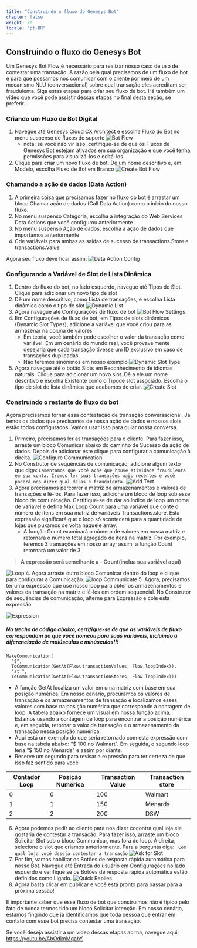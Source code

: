 ```yaml
---
title: "Construindo o fluxo do Genesys Bot"
chapter: false
weight: 20
locale: "pt-BR"
---
```


## Construindo o fluxo do Genesys Bot
Um Genesys Bot Flow é necessário para realizar nosso caso de uso de contestar uma transação. A razão pela qual precisamos de um fluxo de bot é para que possamos nos comunicar com o cliente por meio de um mecanismo NLU (conversacional) sobre qual transação eles acreditam ser fraudulenta. Siga estas etapas para criar seu fluxo de bot. Há também um vídeo que você pode assistir dessas etapas no final desta seção, se preferir. 

### Criando um Fluxo de Bot Digital

1. Navegue até Genesys Cloud CX Architect e escolha Fluxo do Bot no menu suspenso de fluxos de suporte
![Bot Flow](/images/botFlow.jpg)
    - nota: se você não vir isso, certifique-se de que os Fluxos de Genesys Bot estejam ativados em sua organização e que você tenha permissões para visualizá-los e editá-los.
2. Clique para criar um novo fluxo de bot. Dê um nome descritivo e, em Modelo, escolha Fluxo de Bot em Branco
![Create Bot Flow](/images/createBotFlow.jpg)

### Chamando a ação de dados (Data Action)
1. A primeira coisa que precisamos fazer no fluxo do bot é arrastar um bloco Chamar ação de dados (Call Data Action) como o início do nosso fluxo. 
2. No menu suspenso Categoria, escolha a integração do Web Services Data Actions que você configurou anteriormente
3. No menu suspenso Ação de dados, escolha a ação de dados que importamos anteriormente 
4. Crie variáveis para ambas as saídas de sucesso de transactions.Store e transactions.Value

Agora seu fluxo deve ficar assim:
![Data Action Config](/images/dataActionConfig.jpg)

### Configurando a Variável de Slot de Lista Dinâmica
1. Dentro do fluxo do bot, no lado esquerdo, navegue até Tipos de Slot. Clique para adicionar um novo tipo de slot
2. Dê um nome descritivo, como Lista de transações, e escolha Lista dinâmica como o tipo de slot
![Dynamic List](/images/dynamicList.jpg)
3. Agora navegue até Configurações de fluxo de bot
![Bot Flow Settings](/images/botFlowSettings.jpg)
4. Em Configurações de fluxo de bot, em Tipos de slots dinâmicos (Dynamic Slot Types), adicione a variável que você criou para as armazenar na coluna de valores
    - Em teoria, você também pode escolher o valor da transação como variável. Em um cenário do mundo real, você provavelmente desejaria que cada transação tivesse um ID exclusivo em caso de transações duplicadas.
    - Não teremos sinônimos em nosso exemplo
    ![Dynamic Slot Type](/images/dynamicSlotType.jpg)
5. Agora navegue até o botão Slots em Reconhecimento de idiomas naturais. Clique para adicionar um novo slot. Dê a ele um nome descritivo e escolha Existente como o Tipode  slot associado. Escolha o tipo de slot de lista dinâmica que acabamos de criar.
![Create Slot](/images/createSlot.jpg)

### Construindo o restante do fluxo do bot
Agora precisamos tornar essa contestação de transação conversacional. Já temos os dados que precisamos de nossa ação de dados e nossos slots estão todos configurados. Vamos usar isso para guiar nossa conversa.
1. Primeiro, precisamos ler as transações para o cliente. Para fazer isso, arraste um bloco Comunicar abaixo do caminho de Sucesso da ação de dados. Depois de adicionar este clique para configurar a comunicação à direita.
![Configure Communication](/images/configureCommunication.jpg)
2. No Construtor de sequências de comunicação, adicione algum texto que diga:
```Lamentamos que você ache que houve atividade fraudulenta em sua conta. Iremos ler suas transações mais recentes e você poderá nos dizer qual delas é fraudulenta.```
![Add Text](/images/addText.jpg)
3. Agora precisamos percorrer a matriz de armazenamentos e valores de transações e lê-los. Para fazer isso, adicione um bloco de loop sob esse bloco de comunicação. Certifique-se de dar ao índice de loop um nome de variável e defina Max Loop Count para uma variável que conte o número de itens em sua matriz de variáveis Transactions.store. Esta expressão significará que o loop só acontecerá para a quantidade de lojas que puxamos de volta naquele array.
    - A função Count examinará o número de valores em nossa matriz e retornará o número total agregado de itens na matriz. Por exemplo, teremos 3 transações em nosso array; assim, a função Count retornará um valor de 3.

> **A expressão será semelhante a - Count(inclua sua variável aqui)**

![Loop](/images/loop.jpg)
4. Agora arraste outro bloco Comunicar dentro do loop e clique para configurar a Comunicação.
![loop Communicate](/images/loopCommunicate.jpg)
5. Agora, precisamos ter uma expressão que use nosso loop para obter os armazenamentos e valores da transação na matriz e lê-los em ordem sequencial. No Construtor de sequências de comunicação, alterne para Expressão e cole esta expressão: 

![Expression](/images/expression.jpg)

##### **No trecho de código abaixo, certifique-se de que as variáveis de fluxo correspondam ao que você nomeou para suas variáveis, incluindo a diferenciação de maiúsculas e minúsculas!!!**

```
MakeCommunication(
  "$", 
  ToCommunication(GetAt(Flow.transactionValues, Flow.loopIndex)), 
  "at ", 
  ToCommunication(GetAt(Flow.transactionStores, Flow.loopIndex)))
```
  - A função GetAt localiza um valor em uma matriz com base em sua posição numérica. Em nosso cenário, procuramos os valores de transação e os armazenamentos de transação e localizamos esses valores com base na posição numérica que corresponde à contagem de loop. A tabela abaixo fornece um visual em nossa função acima. Estamos usando a contagem de loop para encontrar a posição numérica e, em seguida, retornar o valor da transação e o armazenamento da transação nessa posição numérica.
  - Aqui está um exemplo do que seria retornado com esta expressão com base na tabela abaixo: "$ 100 no Walmart". Em seguida, o segundo loop leria "$ 150 no Menards" e assim por diante.
  - Reserve um segundo para revisar a expressão para ter certeza de que isso faz sentido para você

  |Contador Loop | Posição Numérica | Transaction Value | Transaction store |
  | --- | --- | --- | --- |
  |0 | 0 | 100 | Walmart|
  |1 | 1 | 150 | Menards |
  |2 | 2| 200 | DSW |



6. Agora podemos pedir ao cliente para nos dizer cocontra qual loja ele gostaria de contestar a transação. Para fazer isso, arraste um bloco Solicitar Slot sob o bloco Communicar, mas fora do loop. À direita, selecione o slot que criamos anteriormente. Para a pergunta diga:
``` Com qual loja você deseja contestar a transação```
![Ask for Slot](/images/askForSlot.jpg)
7. Por fim, vamos habilitar os Botões de resposta rápida automática para nosso Bot. Navegue até Entrada do usuário em Configurações no lado esquerdo e verifique se os Botões de resposta rápida automática estão definidos como Ligado.
![Quick Replies](/images/quickReplies.jpg)
8. Agora basta clicar em publicar e você está pronto para passar para a próxima sessão! 

É importante saber que esse fluxo de bot que construímos não é típico pelo fato de nunca termos tido um bloco Solicitar intenção. Em nosso cenário, estamos fingindo que já identificamos que toda pessoa que entrar em contato com esse bot precisa contestar uma transação.

Se você deseja assistir a um vídeo dessas etapas acima, navegue aqui: https://youtu.be/AbOdknMqabY



